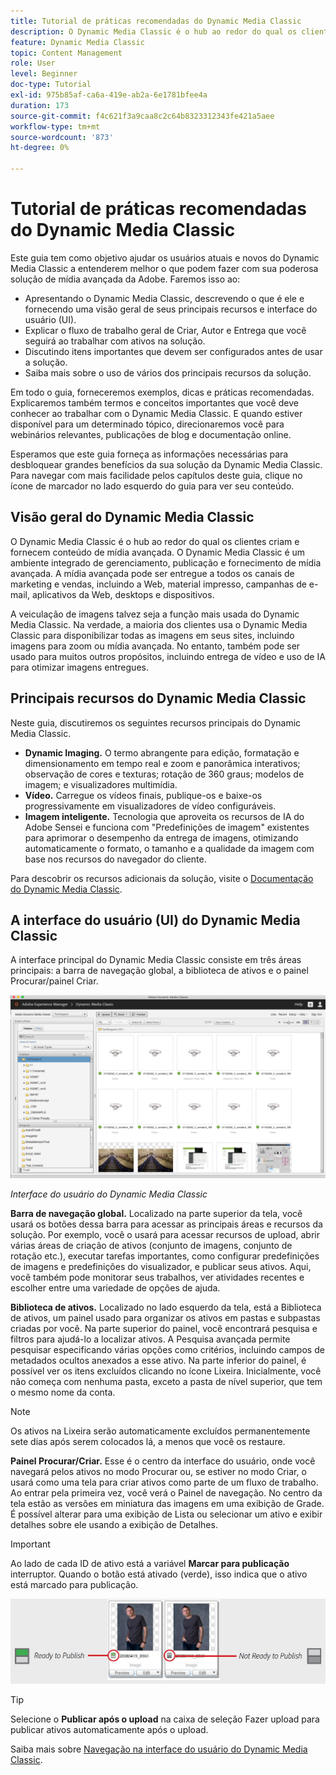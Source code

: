 ```yaml
---
title: Tutorial de práticas recomendadas do Dynamic Media Classic
description: O Dynamic Media Classic é o hub ao redor do qual os clientes criam e fornecem conteúdo de mídia avançada. Este tutorial de práticas recomendadas foi criado para ajudar os usuários atuais e novos do Dynamic Media Classic a entender melhor o que eles podem fazer com esta solução avançada de mídia do Adobe. Nesta parte do tutorial, você aprenderá o que é o Dynamic Media Classic e obterá uma breve visão sobre seus principais recursos e a interface do usuário.
feature: Dynamic Media Classic
topic: Content Management
role: User
level: Beginner
doc-type: Tutorial
exl-id: 975b85af-ca6a-419e-ab2a-6e1781bfee4a
duration: 173
source-git-commit: f4c621f3a9caa8c2c64b8323312343fe421a5aee
workflow-type: tm+mt
source-wordcount: '873'
ht-degree: 0%

---
```


# Tutorial de práticas recomendadas do Dynamic Media Classic

Este guia tem como objetivo ajudar os usuários atuais e novos do Dynamic Media Classic a entenderem melhor o que podem fazer com sua poderosa solução de mídia avançada da Adobe. Faremos isso ao:

- Apresentando o Dynamic Media Classic, descrevendo o que é ele e fornecendo uma visão geral de seus principais recursos e interface do usuário (UI).
- Explicar o fluxo de trabalho geral de Criar, Autor e Entrega que você seguirá ao trabalhar com ativos na solução.
- Discutindo itens importantes que devem ser configurados antes de usar a solução.
- Saiba mais sobre o uso de vários dos principais recursos da solução.

Em todo o guia, forneceremos exemplos, dicas e práticas recomendadas. Explicaremos também termos e conceitos importantes que você deve conhecer ao trabalhar com o Dynamic Media Classic. E quando estiver disponível para um determinado tópico, direcionaremos você para webinários relevantes, publicações de blog e documentação online.

Esperamos que este guia forneça as informações necessárias para desbloquear grandes benefícios da sua solução da Dynamic Media Classic. Para navegar com mais facilidade pelos capítulos deste guia, clique no ícone de marcador no lado esquerdo do guia para ver seu conteúdo.

## Visão geral do Dynamic Media Classic

O Dynamic Media Classic é o hub ao redor do qual os clientes criam e fornecem conteúdo de mídia avançada. O Dynamic Media Classic é um ambiente integrado de gerenciamento, publicação e fornecimento de mídia avançada. A mídia avançada pode ser entregue a todos os canais de marketing e vendas, incluindo a Web, material impresso, campanhas de e-mail, aplicativos da Web, desktops e dispositivos.

A veiculação de imagens talvez seja a função mais usada do Dynamic Media Classic. Na verdade, a maioria dos clientes usa o Dynamic Media Classic para disponibilizar todas as imagens em seus sites, incluindo imagens para zoom ou mídia avançada. No entanto, também pode ser usado para muitos outros propósitos, incluindo entrega de vídeo e uso de IA para otimizar imagens entregues.

## Principais recursos do Dynamic Media Classic

Neste guia, discutiremos os seguintes recursos principais do Dynamic Media Classic.

- **Dynamic Imaging.** O termo abrangente para edição, formatação e dimensionamento em tempo real e zoom e panorâmica interativos; observação de cores e texturas; rotação de 360 graus; modelos de imagem; e visualizadores multimídia.
- **Vídeo.** Carregue os vídeos finais, publique-os e baixe-os progressivamente em visualizadores de vídeo configuráveis.
- **Imagem inteligente.** Tecnologia que aproveita os recursos de IA do Adobe Sensei e funciona com &quot;Predefinições de imagem&quot; existentes para aprimorar o desempenho da entrega de imagens, otimizando automaticamente o formato, o tamanho e a qualidade da imagem com base nos recursos do navegador do cliente.

Para descobrir os recursos adicionais da solução, visite o [Documentação do Dynamic Media Classic](https://experienceleague.adobe.com/docs/dynamic-media-classic/using/intro/introduction.html).

## A interface do usuário (UI) do Dynamic Media Classic

A interface principal do Dynamic Media Classic consiste em três áreas principais: a barra de navegação global, a biblioteca de ativos e o painel Procurar/painel Criar.

![imagem](assets/overview/overview-dmc-ui-ew.png)

_Interface do usuário do Dynamic Media Classic_

**Barra de navegação global.** Localizado na parte superior da tela, você usará os botões dessa barra para acessar as principais áreas e recursos da solução. Por exemplo, você o usará para acessar recursos de upload, abrir várias áreas de criação de ativos (conjunto de imagens, conjunto de rotação etc.), executar tarefas importantes, como configurar predefinições de imagens e predefinições do visualizador, e publicar seus ativos. Aqui, você também pode monitorar seus trabalhos, ver atividades recentes e escolher entre uma variedade de opções de ajuda.

**Biblioteca de ativos.** Localizado no lado esquerdo da tela, está a Biblioteca de ativos, um painel usado para organizar os ativos em pastas e subpastas criadas por você. Na parte superior do painel, você encontrará pesquisa e filtros para ajudá-lo a localizar ativos. A Pesquisa avançada permite pesquisar especificando várias opções como critérios, incluindo campos de metadados ocultos anexados a esse ativo. Na parte inferior do painel, é possível ver os itens excluídos clicando no ícone Lixeira. Inicialmente, você não começa com nenhuma pasta, exceto a pasta de nível superior, que tem o mesmo nome da conta.

>[!NOTE]
>
>Os ativos na Lixeira serão automaticamente excluídos permanentemente sete dias após serem colocados lá, a menos que você os restaure.

**Painel Procurar/Criar.** Esse é o centro da interface do usuário, onde você navegará pelos ativos no modo Procurar ou, se estiver no modo Criar, o usará como uma tela para criar ativos como parte de um fluxo de trabalho. Ao entrar pela primeira vez, você verá o Painel de navegação. No centro da tela estão as versões em miniatura das imagens em uma exibição de Grade. É possível alterar para uma exibição de Lista ou selecionar um ativo e exibir detalhes sobre ele usando a exibição de Detalhes.

>[!IMPORTANT]
>
>Ao lado de cada ID de ativo está a variável **Marcar para publicação** interruptor. Quando o botão está ativado (verde), isso indica que o ativo está marcado para publicação.

![imagem](assets/overview/overview-mark-for-publish.png)

>[!TIP]
>
>Selecione o **Publicar após o upload** na caixa de seleção Fazer upload para publicar ativos automaticamente após o upload.

Saiba mais sobre [Navegação na interface do usuário do Dynamic Media Classic](https://experienceleague.adobe.com/docs/dynamic-media-classic/using/getting-started/navigation-basics.html).

